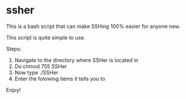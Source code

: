 # ssher
This is a bash script that can make SSHing 100% easier for anyone new.

This script is quite simple to use. 

Steps:
1. Navigate to the directory where SSHer is located in
2. Do chmod 755 SSHer
3. Now type ./SSHer
4. Enter the folowing items it tells you to

Enjoy!
